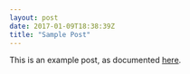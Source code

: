 ```yaml
---
layout: post
date: 2017-01-09T18:38:39Z
title: "Sample Post"
---
```


This is an example post, as documented [here](https://jekyllrb.com/docs/posts/).
